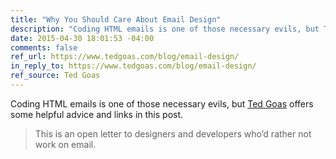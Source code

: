 ```yaml
---
title: "Why You Should Care About Email Design"
description: "Coding HTML emails is one of those necessary evils, but Ted Goas offers some helpful hints in this post."
date: 2015-04-30 18:01:53 -04:00
comments: false
ref_url: https://www.tedgoas.com/blog/email-design/
in_reply_to: https://www.tedgoas.com/blog/email-design/
ref_source: Ted Goas
---
```


Coding HTML emails is one of those necessary evils, but [Ted Goas](https://www.twitter.com/tedgoas) offers some helpful advice and links in this post.

> This is an open letter to designers and developers who’d rather not work on email.